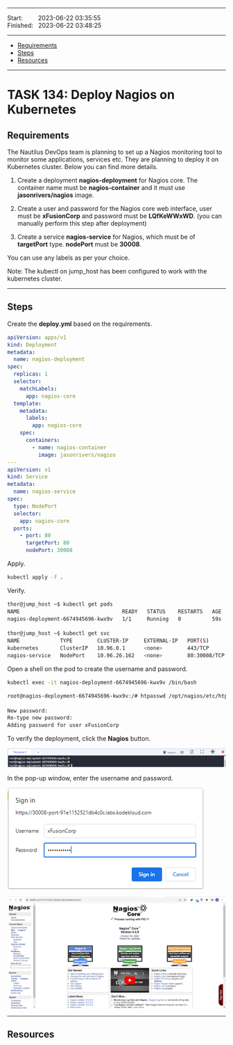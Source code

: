 
------------------------------

Start: &nbsp;&nbsp;&nbsp;&nbsp;&nbsp;&nbsp;&nbsp;&nbsp;2023-06-22 03:35:55  
Finished: &nbsp;&nbsp;2023-06-22 03:48:25

------------------------------

- [Requirements](#requirements)
- [Steps](#steps)
- [Resources](#resources)

------------------------------

# TASK 134: Deploy Nagios on Kubernetes

## Requirements

The Nautilus DevOps team is planning to set up a Nagios monitoring tool to monitor some applications, services etc. They are planning to deploy it on Kubernetes cluster. Below you can find more details.

1) Create a deployment **nagios-deployment** for Nagios core. The container name must be **nagios-container** and it must use **jasonrivers/nagios** image.

2) Create a user and password for the Nagios core web interface, user must be **xFusionCorp** and password must be **LQfKeWWxWD**. (you can manually perform this step after deployment)

3) Create a service **nagios-service** for Nagios, which must be of **targetPort** type. **nodePort** must be **30008**.

You can use any labels as per your choice.

Note: The kubectl on jump_host has been configured to work with the kubernetes cluster.

------------------------------

## Steps

Create the **deploy.yml** based on the requirements.

```yaml
apiVersion: apps/v1
kind: Deployment
metadata:
  name: nagios-deployment
spec:
  replicas: 1
  selector:
    matchLabels:
      app: nagios-core
  template:
    metadata:
      labels:
        app: nagios-core
    spec:
      containers:
        - name: nagios-container
          image: jasonrivers/nagios
---
apiVersion: v1
kind: Service
metadata:
  name: nagios-service
spec:
  type: NodePort
  selector:
    app: nagios-core
  ports:
    - port: 80
      targetPort: 80
      nodePort: 30008          
```

Apply. 

```bash
kubectl apply -f .
```

Verify.

```bash
thor@jump_host ~$ kubectl get pods
NAME                                 READY   STATUS    RESTARTS   AGE
nagios-deployment-6674945696-kwx9v   1/1     Running   0          59s

thor@jump_host ~$ kubectl get svc
NAME             TYPE        CLUSTER-IP     EXTERNAL-IP   PORT(S)        AGE
kubernetes       ClusterIP   10.96.0.1      <none>        443/TCP        14m
nagios-service   NodePort    10.96.26.162   <none>        80:30008/TCP   65s 
```

Open a shell on the pod to create the username and password.

```bash
kubectl exec -it nagios-deployment-6674945696-kwx9v /bin/bash 
```
```bash
root@nagios-deployment-6674945696-kwx9v:/# htpasswd /opt/nagios/etc/htpasswd.users xFusionCorp

New password: 
Re-type new password: 
Adding password for user xFusionCorp  
```

To verify the deployment, click the **Nagios** button.

![](../Images/task134nagioslanding.png)

In the pop-up window, enter the username and password.

![](../Images/task134landingusernamepassword.png)

![](../Images/task134nagioswebui.png)


------------------------------

## Resources